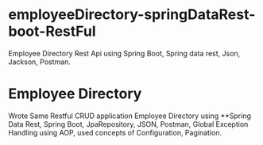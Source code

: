 # employeeDirectory-springDataRest-boot-RestFul
Employee Directory Rest Api  using Spring Boot, Spring data rest, Json, Jackson, Postman.

# Employee Directory
Wrote Same Restful CRUD application Employee Directory using **Spring Data Rest, Spring Boot, JpaRepository, JSON, Postman, Global Exception Handling using AOP, used concepts of Configuration, Pagination.
